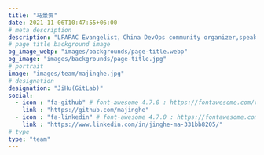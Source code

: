 ```yaml
---
title: "马景贺"
date: 2021-11-06T10:47:55+06:00
# meta description
description: "LFAPAC Evangelist，China DevOps community organizer,speaker，CDF Chinese Localization SIG co-chair，focus on Cloud Native & DevSecOps."
# page title background image
bg_image_webp: "images/backgrounds/page-title.webp"
bg_image: "images/backgrounds/page-title.jpg"
# portrait
image: "images/team/majinghe.jpg"
# designation
designation: "JiHu(GitLab)"
social:
  - icon : "fa-github" # font-awesome 4.7.0 : https://fontawesome.com/v4.7.0/icons/
    link : "https://github.com/majinghe"
  - icon : "fa-linkedin" # font-awesome 4.7.0 : https://fontawesome.com/v4.7.0/icons/
    link : "https://www.linkedin.com/in/jinghe-ma-331bb8205/"
# type
type: "team"
---
```



